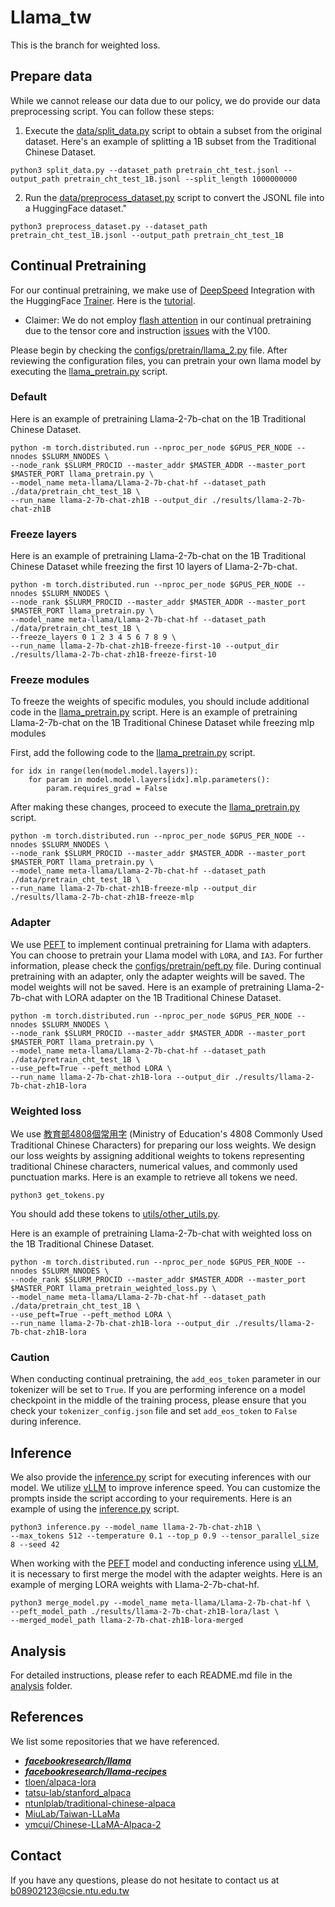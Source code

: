 # Llama_tw

This is the branch for weighted loss. 

## Prepare data

While we cannot release our data due to our policy, we do provide our data preprocessing script. You can follow these steps:

1. Execute the [data/split_data.py](data/split_data.py) script to obtain a subset from the original dataset.
Here's an example of splitting a 1B subset from the Traditional Chinese Dataset.
```
python3 split_data.py --dataset_path pretrain_cht_test.jsonl --output_path pretrain_cht_test_1B.jsonl --split_length 1000000000
```

2. Run the [data/preprocess_dataset.py](data/preprocess_dataset.py) script to convert the JSONL file into a HuggingFace dataset."
```
python3 preprocess_dataset.py --dataset_path pretrain_cht_test_1B.jsonl --output_path pretrain_cht_test_1B
```


## Continual Pretraining

For our continual pretraining, we make use of [DeepSpeed](https://github.com/microsoft/DeepSpeed) Integration with the HuggingFace [Trainer](https://huggingface.co/docs/transformers/v4.35.0/en/main_classes/trainer#transformers.Trainer). Here is the [tutorial](https://huggingface.co/docs/transformers/main_classes/deepspeed).
- Claimer: We do not employ [flash attention](https://github.com/Dao-AILab/flash-attention) in our continual pretraining due to the tensor core and instruction [issues](https://github.com/Dao-AILab/flash-attention/issues/148) with the V100.

Please begin by checking the [configs/pretrain/llama_2.py](configs/pretrain/llama_2.py) file.
After reviewing the configuration files, you can pretrain your own llama model by executing the [llama_pretrain.py](./llama_pretrain.py) script.

### Default

Here is an example of pretraining Llama-2-7b-chat on the 1B Traditional Chinese Dataset.
```
python -m torch.distributed.run --nproc_per_node $GPUS_PER_NODE --nnodes $SLURM_NNODES \
--node_rank $SLURM_PROCID --master_addr $MASTER_ADDR --master_port $MASTER_PORT llama_pretrain.py \ 
--model_name meta-llama/Llama-2-7b-chat-hf --dataset_path ./data/pretrain_cht_test_1B \
--run_name llama-2-7b-chat-zh1B --output_dir ./results/llama-2-7b-chat-zh1B 
```

### Freeze layers

Here is an example of pretraining Llama-2-7b-chat on the 1B Traditional Chinese Dataset while freezing the first 10 layers of Llama-2-7b-chat.
```
python -m torch.distributed.run --nproc_per_node $GPUS_PER_NODE --nnodes $SLURM_NNODES \
--node_rank $SLURM_PROCID --master_addr $MASTER_ADDR --master_port $MASTER_PORT llama_pretrain.py \
--model_name meta-llama/Llama-2-7b-chat-hf --dataset_path ./data/pretrain_cht_test_1B \
--freeze_layers 0 1 2 3 4 5 6 7 8 9 \
--run_name llama-2-7b-chat-zh1B-freeze-first-10 --output_dir ./results/llama-2-7b-chat-zh1B-freeze-first-10
```

### Freeze modules

To freeze the weights of specific modules, you should include additional code in the [llama_pretrain.py](./llama_pretrain.py) script.
Here is an example of pretraining Llama-2-7b-chat on the 1B Traditional Chinese Dataset while freezing mlp modules

First, add the following code to the [llama_pretrain.py](./llama_pretrain.py) script.
```
for idx in range(len(model.model.layers)):
    for param in model.model.layers[idx].mlp.parameters():
    	param.requires_grad = False
```

After making these changes, proceed to execute the [llama_pretrain.py](./llama_pretrain.py) script.
```
python -m torch.distributed.run --nproc_per_node $GPUS_PER_NODE --nnodes $SLURM_NNODES \
--node_rank $SLURM_PROCID --master_addr $MASTER_ADDR --master_port $MASTER_PORT llama_pretrain.py \
--model_name meta-llama/Llama-2-7b-chat-hf --dataset_path ./data/pretrain_cht_test_1B \
--run_name llama-2-7b-chat-zh1B-freeze-mlp --output_dir ./results/llama-2-7b-chat-zh1B-freeze-mlp 
```

### Adapter

We use [PEFT](https://github.com/huggingface/peft) to implement continual pretraining for Llama with adapters. You can choose to pretrain your Llama model with `LORA`, and `IA3`. For further information, please check the [configs/pretrain/peft.py](configs/pretrain/peft.py) file. During continual pretraining with an adapter, only the adapter weights will be saved. The model weights will not be saved.
Here is an example of pretraining Llama-2-7b-chat with LORA adapter on the 1B Traditional Chinese Dataset.
```
python -m torch.distributed.run --nproc_per_node $GPUS_PER_NODE --nnodes $SLURM_NNODES \
--node_rank $SLURM_PROCID --master_addr $MASTER_ADDR --master_port $MASTER_PORT llama_pretrain.py \
--model_name meta-llama/Llama-2-7b-chat-hf --dataset_path ./data/pretrain_cht_test_1B \
--use_peft=True --peft_method LORA \
--run_name llama-2-7b-chat-zh1B-lora --output_dir ./results/llama-2-7b-chat-zh1B-lora
```

### Weighted loss

We use [教育部4808個常用字](https://language.moe.gov.tw/001/Upload/Files/site_content/download/mandr/%E6%95%99%E8%82%B2%E9%83%A84808%E5%80%8B%E5%B8%B8%E7%94%A8%E5%AD%97.xls) (Ministry of Education's 4808 Commonly Used Traditional Chinese Characters) for preparing our loss weights. 
We design our loss weights by assigning additional weights to tokens representing traditional Chinese characters, numerical values, and commonly used punctuation marks.
Here is an example to retrieve all tokens we need. 
```
python3 get_tokens.py
```
You should add these tokens to [utils/other_utils.py](utils/other_utils.py).

Here is an example of pretraining Llama-2-7b-chat with weighted loss on the 1B Traditional Chinese Dataset.
```
python -m torch.distributed.run --nproc_per_node $GPUS_PER_NODE --nnodes $SLURM_NNODES \
--node_rank $SLURM_PROCID --master_addr $MASTER_ADDR --master_port $MASTER_PORT llama_pretrain_weighted_loss.py \
--model_name meta-llama/Llama-2-7b-chat-hf --dataset_path ./data/pretrain_cht_test_1B \
--use_peft=True --peft_method LORA \
--run_name llama-2-7b-chat-zh1B-lora --output_dir ./results/llama-2-7b-chat-zh1B-lora
```

### Caution

When conducting continual pretraining, the `add_eos_token` parameter in our tokenizer will be set to `True`. If you are performing inference on a model checkpoint in the middle of the training process, please ensure that you check your `tokenizer_config.json` file and set `add_eos_token` to `False` during inference.


## Inference

We also provide the [inference.py](inference.py) script for executing inferences with our model. We utilize [vLLM](https://github.com/vllm-project/vllm) to improve inference speed. You can customize the prompts inside the script according to your requirements.
Here is an example of using the [inference.py](inference.py) script.
```
python3 inference.py --model_name llama-2-7b-chat-zh1B \
--max_tokens 512 --temperature 0.1 --top_p 0.9 --tensor_parallel_size 8 --seed 42
```

When working with the [PEFT](https://github.com/huggingface/peft) model and conducting inference using [vLLM](https://github.com/vllm-project/vllm), it is necessary to first merge the model with the adapter weights. Here is an example of merging LORA weights with Llama-2-7b-chat-hf.
```
python3 merge_model.py --model_name meta-llama/Llama-2-7b-chat-hf \
--peft_model_path ./results/llama-2-7b-chat-zh1B-lora/last \
--merged_model_path llama-2-7b-chat-zh1B-lora-merged
```


## Analysis

For detailed instructions, please refer to each README.md file in the [analysis](./analysis) folder.


## References

We list some repositories that we have referenced.

- ***[facebookresearch/llama](https://github.com/facebookresearch/llama)***
- ***[facebookresearch/llama-recipes](https://github.com/facebookresearch/llama-recipes)***
- [tloen/alpaca-lora](https://github.com/tloen/alpaca-lora)
- [tatsu-lab/stanford_alpaca](https://github.com/tatsu-lab/stanford_alpaca)
- [ntunlplab/traditional-chinese-alpaca](https://github.com/ntunlplab/traditional-chinese-alpaca)
- [MiuLab/Taiwan-LLaMa](https://github.com/MiuLab/Taiwan-LLaMa)
- [ymcui/Chinese-LLaMA-Alpaca-2](https://github.com/ymcui/Chinese-LLaMA-Alpaca-2)


## Contact

If you have any questions, please do not hesitate to contact us at b08902123@csie.ntu.edu.tw